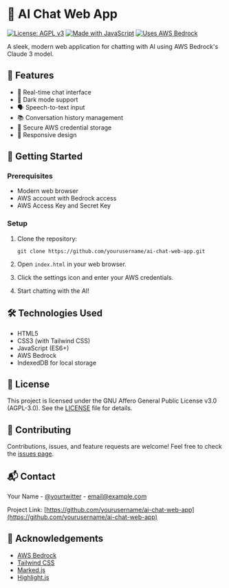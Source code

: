 # 🤖 AI Chat Web App

[![License: AGPL v3](https://img.shields.io/badge/License-AGPL%20v3-blue.svg)](https://www.gnu.org/licenses/agpl-3.0)
[![Made with JavaScript](https://img.shields.io/badge/Made%20with-JavaScript-yellow.svg)](https://www.javascript.com/)
[![Uses AWS Bedrock](https://img.shields.io/badge/Uses-AWS%20Bedrock-orange.svg)](https://aws.amazon.com/bedrock/)

A sleek, modern web application for chatting with AI using AWS Bedrock's Claude 3 model.

## 🌟 Features

- 💬 Real-time chat interface
- 🎨 Dark mode support
- 🗣️ Speech-to-text input
- 📚 Conversation history management
- 🔐 Secure AWS credential storage
- 📱 Responsive design

## 🚀 Getting Started

### Prerequisites

- Modern web browser
- AWS account with Bedrock access
- AWS Access Key and Secret Key

### Setup

1. Clone the repository:
   ```
   git clone https://github.com/yourusername/ai-chat-web-app.git
   ```

2. Open `index.html` in your web browser.

3. Click the settings icon and enter your AWS credentials.

4. Start chatting with the AI!

## 🛠️ Technologies Used

- HTML5
- CSS3 (with Tailwind CSS)
- JavaScript (ES6+)
- AWS Bedrock
- IndexedDB for local storage

## 📝 License

This project is licensed under the GNU Affero General Public License v3.0 (AGPL-3.0). See the [LICENSE](LICENSE) file for details.

## 🤝 Contributing

Contributions, issues, and feature requests are welcome! Feel free to check the [issues page](https://github.com/yourusername/ai-chat-web-app/issues).

## 📬 Contact

Your Name - [@yourtwitter](https://twitter.com/yourtwitter) - email@example.com

Project Link: [https://github.com/yourusername/ai-chat-web-app](https://github.com/yourusername/ai-chat-web-app)

## 🙏 Acknowledgements

- [AWS Bedrock](https://aws.amazon.com/bedrock/)
- [Tailwind CSS](https://tailwindcss.com/)
- [Marked.js](https://marked.js.org/)
- [Highlight.js](https://highlightjs.org/)
